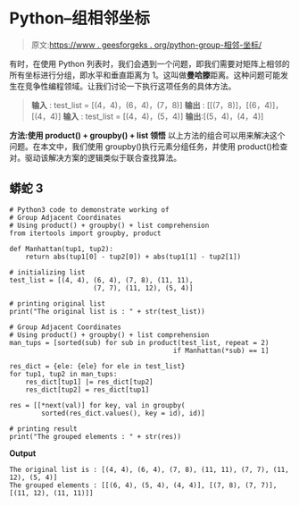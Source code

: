 # Python–组相邻坐标

> 原文:[https://www . geesforgeks . org/python-group-相邻-坐标/](https://www.geeksforgeeks.org/python-group-adjacent-coordinates/)

有时，在使用 Python 列表时，我们会遇到一个问题，即我们需要对矩阵上相邻的所有坐标进行分组，即水平和垂直距离为 1。这叫做**曼哈滕**距离。这种问题可能发生在竞争性编程领域。让我们讨论一下执行这项任务的具体方法。

> **输入** : test_list = [(4，4)，(6，4)，(7，8)]
> **输出** : [[(7，8)]，[(6，4)]，[(4，4)]
> **输入** : test_list = [(4，4)，(5，4)]
> **输出**:[(5，4)，(4，4)]

**方法:使用 product() + groupby() + list 领悟**
以上方法的组合可以用来解决这个问题。在本文中，我们使用 groupby()执行元素分组任务，并使用 product()检查对。驱动该解决方案的逻辑类似于联合查找算法。

## 蟒蛇 3

```
# Python3 code to demonstrate working of
# Group Adjacent Coordinates
# Using product() + groupby() + list comprehension
from itertools import groupby, product

def Manhattan(tup1, tup2):
    return abs(tup1[0] - tup2[0]) + abs(tup1[1] - tup2[1])

# initializing list
test_list = [(4, 4), (6, 4), (7, 8), (11, 11),
                     (7, 7), (11, 12), (5, 4)]

# printing original list
print("The original list is : " + str(test_list))

# Group Adjacent Coordinates
# Using product() + groupby() + list comprehension
man_tups = [sorted(sub) for sub in product(test_list, repeat = 2)
                                         if Manhattan(*sub) == 1]

res_dict = {ele: {ele} for ele in test_list}
for tup1, tup2 in man_tups:
    res_dict[tup1] |= res_dict[tup2]
    res_dict[tup2] = res_dict[tup1]

res = [[*next(val)] for key, val in groupby(
        sorted(res_dict.values(), key = id), id)]

# printing result
print("The grouped elements : " + str(res))
```

**Output**

```
The original list is : [(4, 4), (6, 4), (7, 8), (11, 11), (7, 7), (11, 12), (5, 4)]
The grouped elements : [[(6, 4), (5, 4), (4, 4)], [(7, 8), (7, 7)], [(11, 12), (11, 11)]]

```
